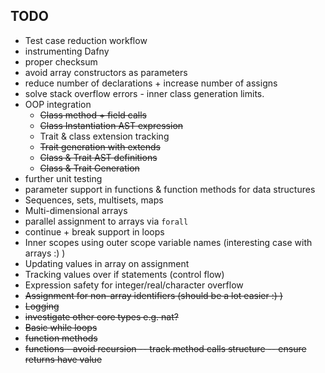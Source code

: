 ## TODO
    
- Test case reduction workflow
- instrumenting Dafny
- proper checksum
- avoid array constructors as parameters
- reduce number of declarations + increase number of assigns
- solve stack overflow errors - inner class generation limits.
- OOP integration
    - ~~Class method + field calls~~
    - ~~Class Instantiation AST expression~~
    - Trait & class extension tracking
    - ~~Trait generation with extends~~
    - ~~Class & Trait AST definitions~~
    - ~~Class & Trait Generation~~
- further unit testing
- parameter support in functions & function methods for data structures
- Sequences, sets, multisets, maps
- Multi-dimensional arrays
- parallel assignment to arrays via ```forall```
- continue + break support in loops
- Inner scopes using outer scope variable names (interesting case with arrays :) )
- Updating values in array on assignment
- Tracking values over if statements (control flow)
- Expression safety for integer/real/character overflow
- ~~Assignment for non-array identifiers (should be a lot easier :) )~~
- ~~Logging~~
- ~~investigate other core types e.g. nat?~~
- ~~Basic while loops~~
- ~~function methods~~
- ~~functions - avoid recursion -- track method calls structure -- ensure returns have value~~
